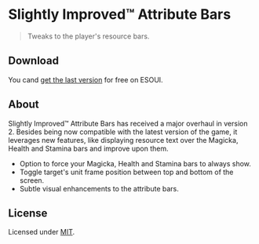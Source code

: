 # Slightly Improved™ Attribute Bars

> Tweaks to the player's resource bars.

## Download

You cand [get the last version](http://www.esoui.com/downloads/info72-SlightlyImprovedAttributeBars.html) for free on ESOUI.

## About

Slightly Improved™ Attribute Bars has received a major overhaul in version 2. Besides being now compatible with the latest version of the game, it leverages new features, like displaying resource text over the Magicka, Health and Stamina bars and improve upon them.

- Option to force your Magicka, Health and Stamina bars to always show.
- Toggle target's unit frame position between top and bottom of the screen.
- Subtle visual enhancements to the attribute bars.

## License

Licensed under [MIT](LICENSE).
